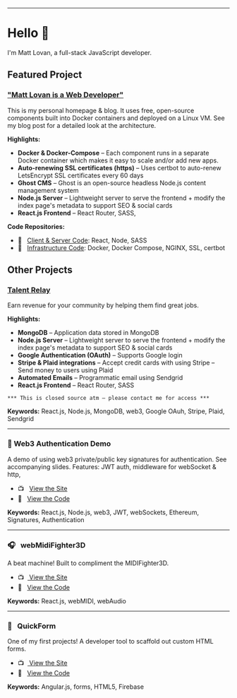 <hr>

# Hello 👋

I'm Matt Lovan, a full-stack JavaScript developer.

## Featured Project

### ["Matt Lovan is a Web Developer"](https://mattlovan.com)
This is my personal homepage & blog. It uses free, open-source components built into Docker containers and deployed on a Linux VM. See my blog post for a detailed look at the architecture.

**Highlights:**
- **Docker & Docker-Compose** – Each component runs in a separate Docker container which makes it easy to scale and/or add new apps.
- **Auto-renewing SSL certificates (https)** – Uses certbot to auto-renew LetsEncrypt SSL certificates every 60 days
- **Ghost CMS** – Ghost is an open-source headless Node.js content management system
- **Node.js Server** – Lightweight server to serve the frontend + modify the index page's metadata to support SEO & social cards 
- **React.js Frontend** – React Router, SASS, 


**Code Repositories:**

- 💾  &nbsp; [Client & Server Code](https://github.com/MagRelo/servesa-homepage): React, Node, SASS
- 💾  &nbsp; [Infrastructure Code](https://github.com/MagRelo/servesa-compose): Docker, Docker Compose, NGINX, SSL, certbot



## Other Projects

### [Talent Relay](https://talentrelay.app)
Earn revenue for your community by helping them find great jobs.

**Highlights:**
- **MongoDB** – Application data stored in MongoDB
- **Node.js Server** – Lightweight server to serve the frontend + modify the index page's metadata to support SEO & social cards 
- **Google Authentication (OAuth)** – Supports Google login 
- **Stripe & Plaid integrations** – Accept credit cards with using Stripe – Send money to users using Plaid
- **Automated Emails** – Programmatic email using Sendgrid
- **React.js Frontend** – React Router, SASS

`*** This is closed source atm – please contact me for access ***`

**Keywords:** React.js, Node.js, MongoDB, web3, Google OAuh, Stripe, Plaid, Sendgrid

<hr>

###  🔐 Web3 Authentication Demo
A demo of using web3 private/public key signatures for authentication. See accompanying slides. Features: JWT auth, middleware for webSocket & http, 

- 📺  &nbsp; [ View the Site](https://magrelo.github.io/quickForm/#/)
- 💾  &nbsp; [ View the Code](https://github.com/MagRelo/midi)

**Keywords:** React.js, Node.js, web3, JWT, webSockets, Ethereum, Signatures, Authentication

<hr/>

###  🎧  &nbsp; webMidiFighter3D
A beat machine! Built to compliment the MIDIFighter3D.

- 📺  &nbsp;[ View the Site](https://midifighter.mattlovan.com)
- 💾  &nbsp; [ View the Code](https://github.com/MagRelo/midi)

**Keywords:** React.js, webMIDI, webAudio

<hr/>

###  📑 &nbsp; QuickForm
One of my first projects! A developer tool to scaffold out custom HTML forms.

- 📺  &nbsp;[ View the Site](https://magrelo.github.io/quickForm/#/)
- 💾  &nbsp; [ View the Code](https://github.com/MagRelo/quickForm)

**Keywords:** Angular.js, forms, HTML5, Firebase
